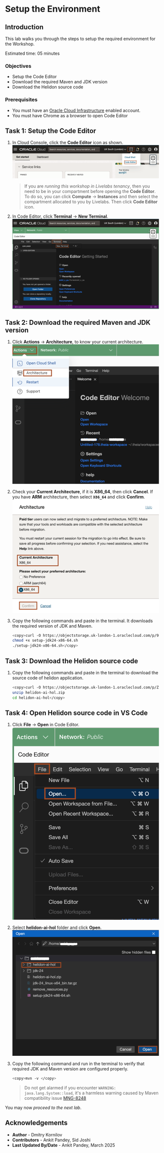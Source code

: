 # Setup the Environment

## Introduction

This lab walks you through the steps to setup the required environment for the Workshop.

Estimated time: 05 minutes

### Objectives

* Setup the Code Editor
* Download the required Maven and JDK version
* Download the Helidon source code

### Prerequisites

* You must have an [Oracle Cloud Infrastructure](https://www.oracle.com/in/cloud/) enabled account.
* You must have Chrome as a browser to open Code Editor



## Task 1: Setup the Code Editor

1. In Cloud Console, click the **Code Editor** icon as shown.
    ![Code Editor](images/code-editor.png)
    > If you are *running this workshop in Livelabs tenancy*, then you need to be in your compartment before opening the **Code Editor**. To do so, you can click **Compute** -> **Instances** and then select the compartment allocated to you by Livelabs. Then click **Code Editor** icon.

2. In Code Editor, click **Terminal** -> **New Terminal**.
     ![Open Terminal](images/open-terminal.png)


## Task 2: Download the required Maven and JDK version

1. Click **Actions** -> **Architecture**, to know your current architecture.
    ![architecture](images/click-architecture.png)

2. Check your **Current Architecture**, if it is **X86_64**, then click **Cancel**. If you have **ARM** architecture, then select **`X86_64`** and click **Confirm**.
    ![x arch](images/x-arc.png)

1. Copy the following commands and paste in the terminal. It downloads the required version of JDK and Maven.
    ```bash
    <copy>curl -O https://objectstorage.uk-london-1.oraclecloud.com/p/9opYCG9nPW_Ch9f1wrCtnL361EEY1OPQ3WO4FxaMfQfTOurFHCqkgoWEFc5a6EDK/n/lrv4zdykjqrj/b/ankit-bucket/o/setup-jdk24-x86-64.sh
    chmod +x setup-jdk24-x86-64.sh
    ./setup-jdk24-x86-64.sh</copy>
    ```


## Task 3: Download the Helidon source code

1. Copy the following commands and paste in the terminal to download the source code of helidon application.
    ```bash
    <copy>curl -O https://objectstorage.uk-london-1.oraclecloud.com/p/Z7KkflaFYAGMVpWL5n0nGBMF58iAp5_suMxnCymjgNizS0r72GkDOqSctkPAQjsM/n/lrv4zdykjqrj/b/ankit-bucket/o/helidon-ai-hol.zip
    unzip helidon-ai-hol.zip
    cd helidon-ai-hol</copy>
    ```
    

## Task 4: Open Helidon source code in VS Code

1. Click **File** -> **Open** in Code Editor.
    ![open file](images/open-file.png)

2. Select **helidon-ai-hol** folder and click **Open**.
    ![open project](images/open-project.png)

3. Copy the following command and run in the terminal to verify that required JDK and Maven version are configured properly.
    ```bash
    <copy>mvn -v </copy>
    ```

    > Do not get alarmed if you encounter `WARNING: java.lang.System::load`, it's a harmless warning caused by Maven compatibility issue [MNG-8248](https://issues.apache.org/jira/browse/MNG-8248)


You may now *proceed to the next lab*.


## Acknowledgements

* **Author** - Dmitry Kornilov
* **Contributors** - Ankit Pandey, Sid Joshi
* **Last Updated By/Date** - Ankit Pandey, March 2025